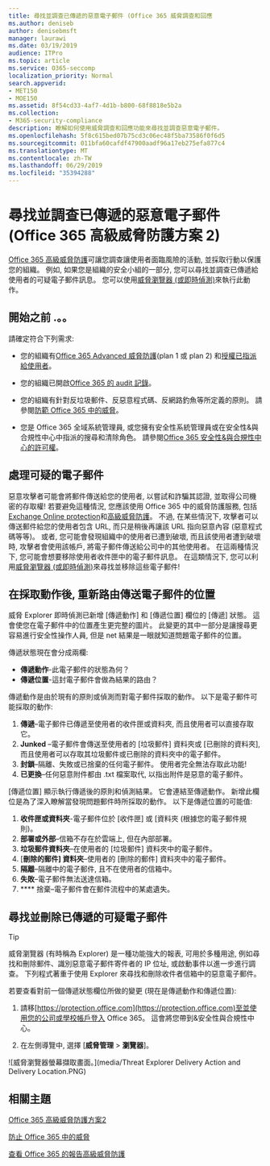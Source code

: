 ```yaml
---
title: 尋找並調查已傳遞的惡意電子郵件 (Office 365 威脅調查和回應
ms.author: deniseb
author: denisebmsft
manager: laurawi
ms.date: 03/19/2019
audience: ITPro
ms.topic: article
ms.service: O365-seccomp
localization_priority: Normal
search.appverid:
- MET150
- MOE150
ms.assetid: 8f54cd33-4af7-4d1b-b800-68f8818e5b2a
ms.collection:
- M365-security-compliance
description: 瞭解如何使用威脅調查和回應功能來尋找並調查惡意電子郵件。
ms.openlocfilehash: 5f8c615bed07b75cd3c06ec48f5ba73586f0f6d5
ms.sourcegitcommit: 011bfa60cafdf47900aadf96a17eb275efa877c4
ms.translationtype: MT
ms.contentlocale: zh-TW
ms.lasthandoff: 06/29/2019
ms.locfileid: "35394288"
---
```

# <a name="find-and-investigate-malicious-email-that-was-delivered-office-365-advanced-threat-protection-plan-2"></a>尋找並調查已傳遞的惡意電子郵件 (Office 365 高級威脅防護方案 2)

[Office 365 高級威脅防護](office-365-atp.md)可讓您調查讓使用者面臨風險的活動, 並採取行動以保護您的組織。 例如, 如果您是組織的安全小組的一部分, 您可以尋找並調查已傳遞給使用者的可疑電子郵件訊息。 您可以使用[威脅瀏覽器 (或即時偵測)](threat-explorer.md)來執行此動作。
  
## <a name="before-you-begin"></a>開始之前 .。。

請確定符合下列需求:
  
- 您的組織有[Office 365 Advanced 威脅防護](office-365-atp.md)(plan 1 或 plan 2) 和[授權已指派給使用者](https://docs.microsoft.com/en-us/office365/admin/subscriptions-and-billing/assign-licenses-to-users)。
    
- 您的組織已開啟[Office 365 的 audit 記錄](turn-audit-log-search-on-or-off.md)。 
    
- 您的組織有針對反垃圾郵件、反惡意程式碼、反網路釣魚等所定義的原則。 請參閱[防範 Office 365 中的威脅](protect-against-threats.md)。
    
- 您是 Office 365 全域系統管理員, 或您擁有安全性系統管理員或在安全性&amp;與合規性中心中指派的搜尋和清除角色。 請參閱[Office 365 安全性&amp;與合規性中心的許可權](permissions-in-the-security-and-compliance-center.md)。
    
## <a name="dealing-with-suspicious-emails"></a>處理可疑的電子郵件

惡意攻擊者可能會將郵件傳送給您的使用者, 以嘗試和詐騙其認證, 並取得公司機密的存取權! 若要避免這種情況, 您應該使用 Office 365 中的威脅防護服務, 包括[Exchange Online protection](eop/exchange-online-protection-overview.md)和[高級威脅防護](office-365-atp.md)。 不過, 在某些情況下, 攻擊者可以傳送郵件給您的使用者包含 URL, 而只是稍後再讓該 URL 指向惡意內容 (惡意程式碼等等)。 或者, 您可能會發現組織中的使用者已遭到破壞, 而且該使用者遭到破壞時, 攻擊者會使用該帳戶, 將電子郵件傳送給公司中的其他使用者。 在這兩種情況下, 您可能會想要移除使用者收件匣中的電子郵件訊息。 在這類情況下, 您可以利用[威脅瀏覽器 (或即時偵測)](threat-explorer.md)來尋找並移除這些電子郵件!

## <a name="where-re-routed-emails-are-located-after-actions-are-taken"></a>在採取動作後, 重新路由傳送電子郵件的位置

威脅 Explorer 即時偵測已新增 [傳遞動作] 和 [傳遞位置] 欄位的 [傳遞] 狀態。 這會使您在電子郵件中的位置產生更完整的圖片。 此變更的其中一部分是讓搜尋更容易進行安全性操作人員, 但是 net 結果是一眼就知道問題電子郵件的位置。

傳遞狀態現在會分成兩欄:

- **傳遞動作**-此電子郵件的狀態為何？
- **傳遞位置**-這封電子郵件會做為結果的路由？

傳遞動作是由於現有的原則或偵測而對電子郵件採取的動作。 以下是電子郵件可能採取的動作:

1. **傳遞**–電子郵件已傳遞至使用者的收件匣或資料夾, 而且使用者可以直接存取它。
2. **Junked** –電子郵件會傳送至使用者的 [垃圾郵件] 資料夾或 [已刪除的資料夾], 而且使用者可以存取其垃圾郵件或已刪除的資料夾中的電子郵件。
3. **封鎖**–隔離、失敗或已捨棄的任何電子郵件。 使用者完全無法存取此功能!
4. **已更換**–任何惡意附件都由 .txt 檔案取代, 以指出附件是惡意的電子郵件。
 
[傳遞位置] 顯示執行傳遞後的原則和偵測結果。 它會連結至傳遞動作。 新增此欄位是為了深入瞭解當發現問題郵件時所採取的動作。 以下是傳遞位置的可能值:

1. **收件匣或資料夾**-電子郵件位於 [收件匣] 或 [資料夾 (根據您的電子郵件規則)。
2. **部署或外部**–信箱不存在於雲端上, 但在內部部署。
3. **垃圾郵件資料夾**–在使用者的 [垃圾郵件] 資料夾中的電子郵件。
4. [**刪除的郵件] 資料夾**–使用者的 [刪除的郵件] 資料夾中的電子郵件。
5. **隔離**–隔離中的電子郵件, 且不在使用者的信箱中。
6. **失敗**–電子郵件無法送達信箱。
7. **** 捨棄–電子郵件會在郵件流程中的某處遺失。
  
## <a name="find-and-delete-suspicious-email-that-was-delivered"></a>尋找並刪除已傳遞的可疑電子郵件

> [!TIP]
> 威脅瀏覽器 (有時稱為 Explorer) 是一種功能強大的報表, 可用於多種用途, 例如尋找和刪除郵件、識別惡意電子郵件寄件者的 IP 位址, 或啟動事件以進一步進行調查。 下列程式著重于使用 Explorer 來尋找和刪除收件者信箱中的惡意電子郵件。

若要查看對前一個傳遞狀態欄位所做的變更 (現在是傳遞動作和傳遞位置): 

1. 請移[https://protection.office.com](https://protection.office.com)至並使用您的公司或學校帳戶登入 Office 365。 這會將您帶到&amp;安全性與合規性中心。 
    
2. 在左側導覽中, 選擇 [**威脅管理** \> **瀏覽器**]。

![威脅瀏覽器螢幕擷取畫面。](media/Threat Explorer Delivery Action and Delivery Location.PNG)

<!--Comment>
    
3. In the View menu, choose **All email**.<br/>![Use the View menu to choose between Email and Content reports](media/d39013ff-93b6-42f6-bee5-628895c251c2.png)
  
4. Notice the labels that appear in the report, such as **Delivered**, **Unknown**, or **Delivered to junk**.<br/>![Threat Explorer showing data for all email](media/208826ed-a85e-446f-b276-b5fdc312fbcb.png)<br/>(Depending on the actions that were taken on email messages for your organization, you might see additional labels, such as **Blocked** or **Replaced**.)
    
5. In the report, choose **Delivered** to view only emails that ended up in users' inboxes.<br/>![Clicking "Delivered to junk" removes that data from view](media/e6fb2e47-461e-4f6f-8c65-c331bd858758.png)
  
6. Below the chart, review the **Email** list below the chart.<br/>![Below the chart, view a list of email messages that were detected](media/dfb60590-1236-499d-97da-86c68621e2bc.png)
  
7. In the list, choose an item to view more details about that email message. For example, you can click the subject line to view information about the sender, recipients, attachments, and other similar email messages.<br/>![You can view additional information about an item, including details and any attachments](media/5a5707c3-d62a-4610-ae7b-900fff8708b2.png)
  
8. After viewing information about email messages, select one or more items in the list to activate **+ Actions**.
    
9. Use the **+ Actions** list to apply an action, such as **Move to deleted** items. This will delete the selected messages from the recipients' mailboxes.<br/>![When you select one or more email messages, you can choose from several available actions](media/ef12e10c-60a7-4f66-8f76-68d77ae26de1.png)
  
-->
## <a name="related-topics"></a>相關主題

[Office 365 高級威脅防護方案2](office-365-ti.md)
  
[防止 Office 365 中的威脅](protect-against-threats.md)
  
[查看 Office 365 的報告高級威脅防護](view-reports-for-atp.md)
  

